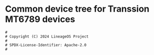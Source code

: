# Common device tree for Transsion MT6789 devices

```
#
# Copyright (C) 2024 LineageOS Project
#
# SPDX-License-Identifier: Apache-2.0
#
```
